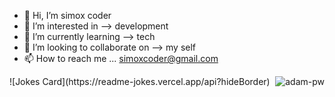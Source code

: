 - 👋 Hi, I’m simox coder
- 👀 I’m interested in --> development
- 🌱 I’m currently learning --> tech
- 💞️ I’m looking to collaborate on --> my self
- 📫 How to reach me ... simoxcoder@gmail.com
<p><img align="right" src="https://github.com/Adam-pw/Adam-pw/blob/main/animation_500_kxa883sd.gif" alt="adam-pw" /></p>
![Jokes Card](https://readme-jokes.vercel.app/api?hideBorder)
<!---
simoxcoder/simoxcoder is a ✨ special ✨ repository because its `README.md` (this file) appears on your GitHub profile.
You can click the Preview link to take a look at your changes.
--->
